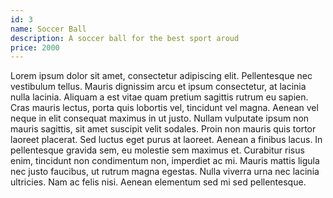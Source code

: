```yaml
---
id: 3
name: Soccer Ball
description: A soccer ball for the best sport aroud
price: 2000
---
```


Lorem ipsum dolor sit amet, consectetur adipiscing elit. Pellentesque nec vestibulum tellus. Mauris dignissim arcu et ipsum consectetur, at lacinia nulla lacinia. Aliquam a est vitae quam pretium sagittis rutrum eu sapien. Cras mauris lectus, porta quis lobortis vel, tincidunt vel magna. Aenean vel neque in elit consequat maximus in ut justo. Nullam vulputate ipsum non mauris sagittis, sit amet suscipit velit sodales. Proin non mauris quis tortor laoreet placerat. Sed luctus eget purus at laoreet. Aenean a finibus lacus. In pellentesque gravida sem, eu molestie sem maximus et. Curabitur risus enim, tincidunt non condimentum non, imperdiet ac mi. Mauris mattis ligula nec justo faucibus, ut rutrum magna egestas. Nulla viverra urna nec lacinia ultricies. Nam ac felis nisi. Aenean elementum sed mi sed pellentesque.
